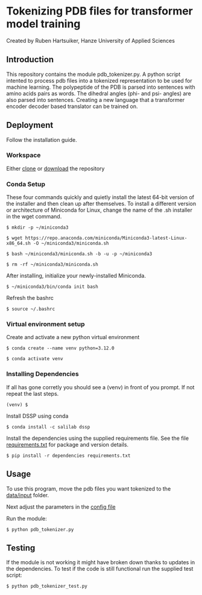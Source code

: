 # Tokenizing PDB files for transformer model training

Created by Ruben Hartsuiker, Hanze University of Applied Sciences

## Introduction
This repository contains the module pdb_tokenizer.py. A python script intented to process pdb files into a tokenized representation to be used for machine learning. The polypeptide of the PDB is parsed into sentences with amino acids pairs as words. The dihedral angles (phi- and psi- angles) are also parsed into sentences. Creating a new language that a transformer encoder decoder based translator can be trained on. 

## Deployment
Follow the installation guide.

### Workspace
Either [clone][clone] or [download][download] the repository

### Conda Setup
These four commands quickly and quietly install the latest 64-bit version of the installer and then clean up after themselves. To install a different version or architecture of Miniconda for Linux, change the name of the .sh installer in the wget command.

```{bash}
$ mkdir -p ~/miniconda3
```
```{bash}
$ wget https://repo.anaconda.com/miniconda/Miniconda3-latest-Linux-x86_64.sh -O ~/miniconda3/miniconda.sh
```
```{bash}
$ bash ~/miniconda3/miniconda.sh -b -u -p ~/miniconda3
```
```{bash}
$ rm -rf ~/miniconda3/miniconda.sh
```

After installing, initialize your newly-installed Miniconda.

```{bash}
$ ~/miniconda3/bin/conda init bash
```

Refresh the bashrc

```{bash}
$ source ~/.bashrc
```

### Virtual environment setup
Create and activate a new python virtual environment

```{bash}
$ conda create --name venv python=3.12.0
```
```{bash}
$ conda activate venv
```

### Installing Dependencies

If all has gone corretly you should see a (venv) in front of you prompt. If not repeat the last steps.

```console
(venv) $
```

Install DSSP using conda

```{bash}
$ conda install -c salilab dssp
```

Install the dependencies using the supplied requirements file. See the file [requirements.txt](dependencies/requirements.txt) for package and version details.

```{bash}
$ pip install -r dependencies requirements.txt
```

## Usage
To use this program, move the pdb files you want tokenized to the [data/input](data/input) folder.

Next adjust the parameters in the [config file](config/config.yaml)

Run the module:

```{bash}
$ python pdb_tokenizer.py
```

## Testing
If the module is not working it might have broken down thanks to updates in the dependencies. To test if the code is still functional run the supplied test script:

```{bash}
$ python pdb_tokenizer_test.py
```

[clone]: https://github.com/evrhartsuiker/pdb_parser_for_ml.git
[download]: https://github.com/evrhartsuiker/pdb_parser_for_ml/src/master/
[python]: https://www.python.org/
[biopython]: https://biopython.org/
[numpy]: https://numpy.org/
[pyyaml]: https://pypi.org/project/PyYAML/
